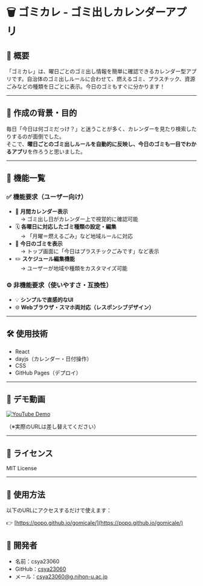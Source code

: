 # 🗑️ ゴミカレ - ゴミ出しカレンダーアプリ

## 📝 概要

「ゴミカレ」は、曜日ごとのゴミ出し情報を簡単に確認できるカレンダー型アプリです。自治体のゴミ出しルールに合わせて、燃えるゴミ、プラスチック、資源ごみなどの種類を日ごとに表示。今日のゴミもすぐに分かります！

---

## 🎯 作成の背景・目的

毎日「今日は何ゴミだっけ？」と迷うことが多く、カレンダーを見たり検索したりするのが面倒でした。  
そこで、**曜日ごとのゴミ出しルールを自動的に反映し、今日のゴミも一目でわかるアプリ**を作ろうと思いました。

---

## 🧩 機能一覧

### ✅ 機能要求（ユーザー向け）

- 📅 **月間カレンダー表示**  
　→ ゴミ出し日がカレンダー上で視覚的に確認可能  
- 🗓️ **各曜日に対応したゴミ種類の設定・編集**  
　→ 「月曜＝燃えるごみ」など地域ルールに対応  
- 🧼 **今日のゴミを表示**  
　→ トップ画面に「今日はプラスチックごみです」など表示  
- ✏️ **スケジュール編集機能**  
　→ ユーザーが地域や種類をカスタマイズ可能  

### ⚙️ 非機能要求（使いやすさ・互換性）

- 💡 **シンプルで直感的なUI**
- 🌐 **Webブラウザ・スマホ両対応（レスポンシブデザイン）**
  
---

## 🛠️ 使用技術

- React
- dayjs（カレンダー・日付操作）
- CSS
- GitHub Pages（デプロイ）

---

## 🎥 デモ動画

[![YouTube Demo](https://img.youtube.com/vi/動画ID/mqdefault.jpg)](https://www.youtube.com/watch?v=動画ID)

（※実際のURLは差し替えてください）

---

## 📄 ライセンス

MIT License  

---

## 🚀 使用方法

以下のURLにアクセスするだけで使えます：

👉 [https://popo.github.io/gomicale/](https://popo.github.io/gomicale/)

## 👤 開発者

- 名前：csya23060
- GitHub：[csya23060](https://github.com/csya23060)
- メール：csya23060@g.nihon-u.ac.jp
